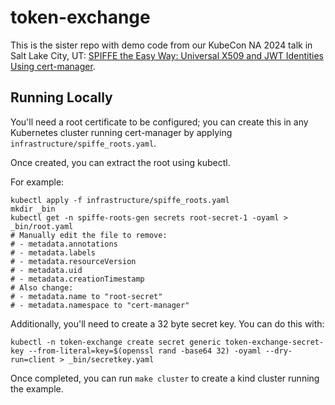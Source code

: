 # token-exchange

This is the sister repo with demo code from our KubeCon NA 2024 talk in Salt Lake City, UT: [SPIFFE the Easy Way: Universal X509 and JWT Identities Using cert-manager](https://kccncna2024.sched.com/event/1i7rz).

## Running Locally

You'll need a root certificate to be configured; you can create this in any Kubernetes cluster running cert-manager by applying `infrastructure/spiffe_roots.yaml`.

Once created, you can extract the root using kubectl.

For example:

```text
kubectl apply -f infrastructure/spiffe_roots.yaml
mkdir _bin
kubectl get -n spiffe-roots-gen secrets root-secret-1 -oyaml > _bin/root.yaml
# Manually edit the file to remove:
# - metadata.annotations
# - metadata.labels
# - metadata.resourceVersion
# - metadata.uid
# - metadata.creationTimestamp
# Also change:
# - metadata.name to "root-secret"
# - metadata.namespace to "cert-manager"
```

Additionally, you'll need to create a 32 byte secret key. You can do this with:

```text
kubectl -n token-exchange create secret generic token-exchange-secret-key --from-literal=key=$(openssl rand -base64 32) -oyaml --dry-run=client > _bin/secretkey.yaml
```

Once completed, you can run `make cluster` to create a kind cluster running the example.

